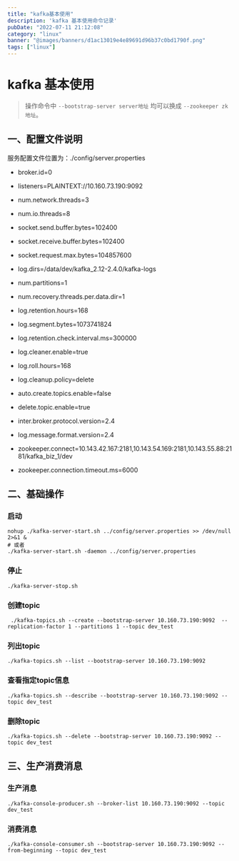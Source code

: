 ```yaml
---
title: "kafka基本使用"
description: 'kafka 基本使用命令记录'
pubDate: "2022-07-11 21:12:08"
category: "linux"
banner: "@images/banners/d1ac13019e4e89691d96b37c0bd1790f.png"
tags: ["linux"]
---
```


# kafka 基本使用

> 操作命令中 `--bootstrap-server server地址` 均可以换成 `--zookeeper zk地址`。

## 一、配置文件说明

服务配置文件位置为：./config/server.properties

- broker.id=0
- listeners=PLAINTEXT://10.160.73.190:9092
- num.network.threads=3
- num.io.threads=8
- socket.send.buffer.bytes=102400
- socket.receive.buffer.bytes=102400
- socket.request.max.bytes=104857600

- log.dirs=/data/dev/kafka_2.12-2.4.0/kafka-logs
- num.partitions=1
- num.recovery.threads.per.data.dir=1
- log.retention.hours=168
- log.segment.bytes=1073741824
- log.retention.check.interval.ms=300000
- log.cleaner.enable=true
- log.roll.hours=168
- log.cleanup.policy=delete

- auto.create.topics.enable=false
- delete.topic.enable=true
- inter.broker.protocol.version=2.4
- log.message.format.version=2.4

- zookeeper.connect=10.143.42.167:2181,10.143.54.169:2181,10.143.55.88:2181/kafka_biz_1/dev
- zookeeper.connection.timeout.ms=6000

## 二、基础操作

### 启动

```
nohup ./kafka-server-start.sh ../config/server.properties >> /dev/null 2>&1 &
# 或者
./kafka-server-start.sh -daemon ../config/server.properties
```

### 停止

```
./kafka-server-stop.sh
```

### 创建topic

```
 ./kafka-topics.sh --create --bootstrap-server 10.160.73.190:9092  --replication-factor 1 --partitions 1 --topic dev_test
```

### 列出topic

```
./kafka-topics.sh --list --bootstrap-server 10.160.73.190:9092
```

### 查看指定topic信息

```
./kafka-topics.sh --describe --bootstrap-server 10.160.73.190:9092 --topic dev_test
```

### 删除topic

```
./kafka-topics.sh --delete --bootstrap-server 10.160.73.190:9092 --topic dev_test
```

## 三、生产消费消息

### 生产消息

```
./kafka-console-producer.sh --broker-list 10.160.73.190:9092 --topic dev_test
```

### 消费消息

```
./kafka-console-consumer.sh --bootstrap-server 10.160.73.190:9092 --from-beginning --topic dev_test
```
